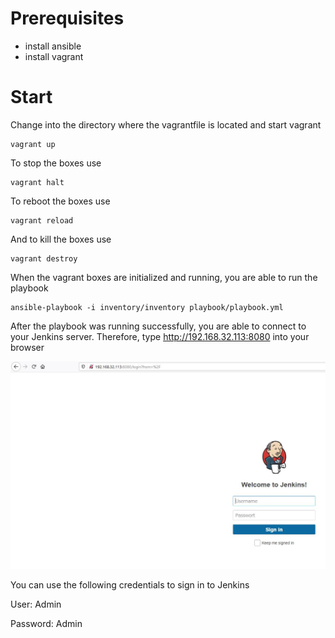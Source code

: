 <h1> Prerequisites </h1>

- install ansible 
- install vagrant


<h1> Start </h1>

Change into the directory where the vagrantfile is located and start vagrant

``` 
vagrant up 
```

To stop the boxes use

``` 
vagrant halt 
```

To reboot the boxes use

``` 
vagrant reload 
```

And to kill the boxes use

``` 
vagrant destroy
```

When the vagrant boxes are initialized and running, you are able to run the playbook 

``` 
ansible-playbook -i inventory/inventory playbook/playbook.yml
```

After the playbook was running successfully, you are able to connect to your Jenkins server. Therefore, type http://192.168.32.113:8080 into your browser 

![](jenkins.JPG)



You can use the following credentials to sign in to Jenkins

User: Admin

Password: Admin